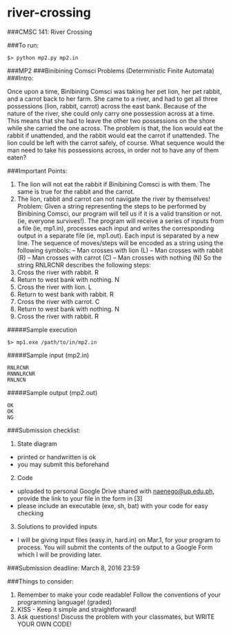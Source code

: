 ﻿# river-crossing
###CMSC 141: River Crossing

###To run:
```
$> python mp2.py mp2.in
```

###MP2
###Binibining Comsci Problems (Deterministic Finite Automata)
###Intro:

Once upon a time, Binibining Comsci was taking her pet lion, her pet rabbit, and a carrot back to her farm. She came to a river, and had to get all three possessions (lion, rabbit, carrot) across the east bank. Because of the nature of the river, she could only carry one possession across at a time. This means that she had to leave the other two possessions on the shore while she carried the one across.
The problem is that, the lion would eat the rabbit if unattended, and the rabbit would eat the carrot if unattended. The lion could be left with the carrot safely, of course.
What sequence would the man need to take his possessions across, in order not to have any of them eaten?

###Important Points:
1. The lion will not eat the rabbit if Binibining Comsci is with them. The same is true for the rabbit and the carrot.
2. The lion, rabbit and carrot can not navigate the river by themselves!
Problem:
Given a string representing the steps to be performed by Binibining Comsci, our program will tell us if it is a valid transition or not. (ie, everyone survives!). The program will receive a series of inputs from a file (ie, mp1.in), processes each input and writes the corresponding output in a separate file (ie, mp1.out). Each input is separated by a new line.
The sequence of moves/steps will be encoded as a string using the following symbols:
– Man crosses with lion (L)
– Man crosses with rabbit (R)
– Man crosses with carrot (C)
– Man crosses with nothing (N)
So the string RNLRCNR describes the following steps:
1. Cross the river with rabbit. R
2. Return to west bank with nothing. N
3. Cross the river with lion. L
4. Return to west bank with rabbit. R
5. Cross the river with carrot. C
6. Return to west bank with nothing. N
7. Cross the river with rabbit. R

#####Sample execution
```
$> mp1.exe /path/to/in/mp2.in
```

#####Sample input (mp2.in)
```
RNLRCNR
RNNNLRCNR
RNLNCN
```

#####Sample output (mp2.out)
```
OK
OK
NG
```

###Submission checklist:
1. State diagram
- printed or handwritten is ok
- you may submit this beforehand
2. Code
- uploaded to personal Google Drive shared with naenego@up.edu.ph, provide the link to your file in the form in [3]
- please include an executable (exe, sh, bat) with your code for easy checking
3. Solutions to provided inputs
- I will be giving input files (easy.in, hard.in) on Mar.1, for your program to process. You will submit the contents of the output to a Google Form which I will be providing later.

###Submission deadline:
March 8, 2016 23:59

###Things to consider:
1. Remember to make your code readable! Follow the conventions of your programming language! (graded)
2. KISS - Keep it simple and straightforward!
3. Ask questions! Discuss the problem with your classmates, but WRITE YOUR OWN CODE!
